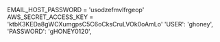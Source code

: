 EMAIL_HOST_PASSWORD = 'usodzefmvlfrgeop'
AWS_SECRET_ACCESS_KEY = 'ktbK3KEDa8gWCXumgpsC5C6oCksCruLVOk0oAmLo'
'USER': 'ghoney',
        'PASSWORD': 'gHONEY0120',